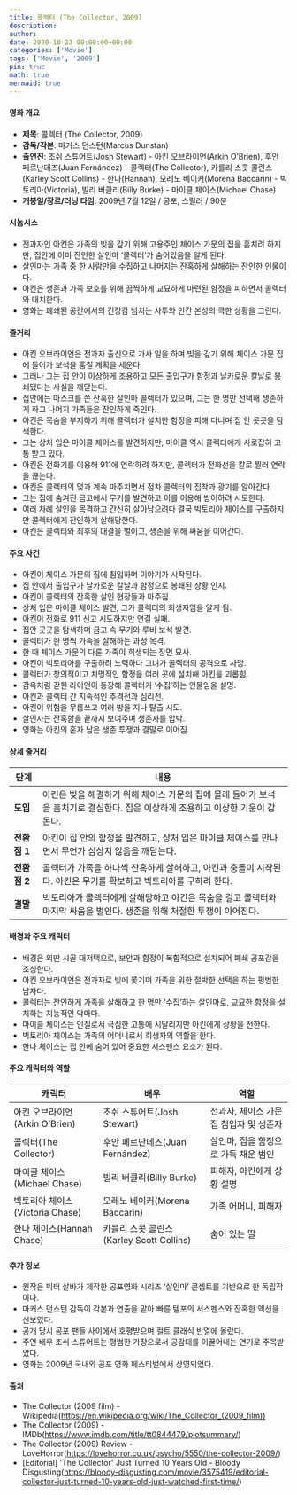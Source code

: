 ```yaml
---
title: 콜렉터 (The Collector, 2009)
description: 
author: 
date: 2020-10-23 00:00:00+00:00
categories: ['Movie']
tags: ['Movie', '2009']
pin: true
math: true
mermaid: true
---
```

#### 영화 개요

- **제목**: 콜렉터 (The Collector, 2009)  
- **감독/각본**: 마커스 던스턴(Marcus Dunstan)  
- **출연진**: 조쉬 스튜어트(Josh Stewart) - 아킨 오브라이언(Arkin O’Brien), 후안 페르난데즈(Juan Fernández) - 콜렉터(The Collector), 카를리 스콧 콜린스(Karley Scott Collins) - 한나(Hannah), 모레노 베이커(Morena Baccarin) - 빅토리아(Victoria), 빌리 버클리(Billy Burke) - 마이클 체이스(Michael Chase)  
- **개봉일/장르/러닝 타임**: 2009년 7월 12일 / 공포, 스릴러 / 90분  

#### 시놉시스

- 전과자인 아킨은 가족의 빚을 갚기 위해 고용주인 체이스 가문의 집을 훔치려 하지만, 집안에 이미 잔인한 살인마 ‘콜렉터’가 숨어있음을 알게 된다.  
- 살인마는 가족 중 한 사람만을 수집하고 나머지는 잔혹하게 살해하는 잔인한 인물이다.  
- 아킨은 생존과 가족 보호를 위해 끔찍하게 교묘하게 마련된 함정을 피하면서 콜렉터와 대치한다.  
- 영화는 폐쇄된 공간에서의 긴장감 넘치는 사투와 인간 본성의 극한 상황을 그린다.  

#### 줄거리

- 아킨 오브라이언은 전과자 출신으로 가사 일을 하며 빚을 갚기 위해 체이스 가문 집에 들어가 보석을 훔칠 계획을 세운다.  
- 그러나 그는 집 안이 이상하게 조용하고 모든 출입구가 함정과 날카로운 칼날로 봉쇄됐다는 사실을 깨닫는다.  
- 집안에는 마스크를 쓴 잔혹한 살인마 콜렉터가 있으며, 그는 한 명만 선택해 생존하게 하고 나머지 가족들은 잔인하게 죽인다.  
- 아킨은 목숨을 부지하기 위해 콜렉터가 설치한 함정을 피해 다니며 집 안 곳곳을 탐색한다.  
- 그는 상처 입은 마이클 체이스를 발견하지만, 마이클 역시 콜렉터에게 사로잡혀 고통 받고 있다.  
- 아킨은 전화기를 이용해 911에 연락하려 하지만, 콜렉터가 전화선을 칼로 찔러 연락을 끊는다.  
- 아킨은 콜렉터의 덫과 계속 마주치면서 점차 콜렉터의 집착과 광기를 알아간다.  
- 그는 집에 숨겨진 금고에서 무기를 발견하고 이를 이용해 방어하려 시도한다.  
- 여러 차례 살인을 목격하고 간신히 살아남으려다 결국 빅토리아 체이스를 구출하지만 콜렉터에게 잔인하게 살해당한다.  
- 아킨은 콜렉터와 최후의 대결을 벌이고, 생존을 위해 싸움을 이어간다.  

#### 주요 사건

- 아킨이 체이스 가문의 집에 침입하며 이야기가 시작된다.  
- 집 안에서 출입구가 날카로운 칼날과 함정으로 봉쇄된 상황 인지.  
- 아킨이 콜렉터의 잔혹한 살인 현장들과 마주침.  
- 상처 입은 마이클 체이스 발견, 그가 콜렉터의 희생자임을 알게 됨.  
- 아킨이 전화로 911 신고 시도하지만 연결 실패.  
- 집안 곳곳을 탐색하며 금고 속 무기와 루비 보석 발견.  
- 콜렉터가 한 명씩 가족을 살해하는 과정 목격.  
- 한 때 체이스 가문의 다른 가족이 희생되는 장면 묘사.  
- 아킨이 빅토리아를 구출하려 노력하다 그녀가 콜렉터의 공격으로 사망.  
- 콜렉터가 창의적이고 치명적인 함정을 여러 곳에 설치해 아킨을 괴롭힘.  
- 감옥처럼 갇힌 라이언이 등장해 콜렉터가 ‘수집’하는 인물임을 설명.  
- 아킨과 콜렉터 간 지속적인 추격전과 심리전.  
- 아킨이 위험을 무릅쓰고 여러 방을 지나 탈출 시도.  
- 살인자는 잔혹함을 끝까지 보여주며 생존자를 압박.  
- 영화는 아킨의 혼자 남은 생존 투쟁과 결말로 이어짐.  

#### 상세 줄거리

| **단계**    | **내용**                                                                                         |
|-------------|------------------------------------------------------------------------------------------------|
| **도입**    | 아킨은 빚을 해결하기 위해 체이스 가문의 집에 몰래 들어가 보석을 훔치기로 결심한다. 집은 이상하게 조용하고 이상한 기운이 감돈다. |
| **전환점 1** | 아킨이 집 안의 함정을 발견하고, 상처 입은 마이클 체이스를 만나면서 무언가 심상치 않음을 깨닫는다.                     |
| **전환점 2** | 콜렉터가 가족을 하나씩 잔혹하게 살해하고, 아킨과 충돌이 시작된다. 아킨은 무기를 확보하고 빅토리아를 구하려 한다.         |
| **결말**    | 빅토리아가 콜렉터에게 살해당하고 아킨은 목숨을 걸고 콜렉터와 마지막 싸움을 벌인다. 생존을 위해 처절한 투쟁이 이어진다.      |

#### 배경과 주요 캐릭터

- 배경은 외딴 시골 대저택으로, 보안과 함정이 복합적으로 설치되어 폐쇄 공포감을 조성한다.  
- 아킨 오브라이언은 전과자로 빚에 쫓기며 가족을 위한 절박한 선택을 하는 평범한 남자다.  
- 콜렉터는 잔인하게 가족을 살해하고 한 명만 ‘수집’하는 살인마로, 교묘한 함정을 설치하는 지능적인 악마다.  
- 마이클 체이스는 인질로서 극심한 고통에 시달리지만 아킨에게 상황을 전한다.  
- 빅토리아 체이스는 가족의 어머니로서 희생자의 역할을 한다.  
- 한나 체이스는 집 안에 숨어 있어 중요한 서스펜스 요소가 된다.  

#### 주요 캐릭터와 역할

| **캐릭터**       | **배우**              | **역할**                             |
|------------------|-----------------------|------------------------------------|
| 아킨 오브라이언(Arkin O’Brien) | 조쉬 스튜어트(Josh Stewart) | 전과자, 체이스 가문 집 침입자 및 생존자 |
| 콜렉터(The Collector)          | 후안 페르난데즈(Juan Fernández) | 살인마, 집을 함정으로 가득 채운 범인    |
| 마이클 체이스(Michael Chase)   | 빌리 버클리(Billy Burke)    | 피해자, 아킨에게 상황 설명             |
| 빅토리아 체이스(Victoria Chase)| 모레노 베이커(Morena Baccarin) | 가족 어머니, 피해자                   |
| 한나 체이스(Hannah Chase)       | 카를리 스콧 콜린스(Karley Scott Collins) | 숨어 있는 딸                       |

#### 추가 정보

- 원작은 빅터 살바가 제작한 공포영화 시리즈 ‘살인마’ 콘셉트를 기반으로 한 독립작이다.  
- 마커스 던스턴 감독이 각본과 연출을 맡아 빠른 템포의 서스펜스와 잔혹한 액션을 선보였다.  
- 공개 당시 공포 팬들 사이에서 호평받으며 컬트 클래식 반열에 올랐다.  
- 주연 배우 조쉬 스튜어트는 평범한 가장으로서 공감대를 이끌어내는 연기로 주목받았다.  
- 영화는 2009년 국내외 공포 영화 페스티벌에서 상영되었다.  

#### 출처

- The Collector (2009 film) - Wikipedia(https://en.wikipedia.org/wiki/The_Collector_(2009_film))  
- The Collector (2009) - IMDb(https://www.imdb.com/title/tt0844479/plotsummary/)  
- The Collector (2009) Review - LoveHorror(https://lovehorror.co.uk/psycho/5550/the-collector-2009/)  
- [Editorial] 'The Collector' Just Turned 10 Years Old - Bloody Disgusting(https://bloody-disgusting.com/movie/3575419/editorial-collector-just-turned-10-years-old-just-watched-first-time/)
